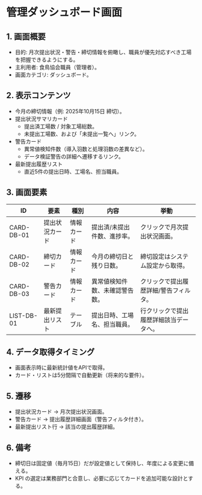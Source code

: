 # 管理ダッシュボード画面

## 1. 画面概要
- 目的: 月次提出状況・警告・締切情報を俯瞰し、職員が優先対応すべき工場を把握できるようにする。
- 主利用者: 食鳥協会職員（管理者）。
- 画面カテゴリ: ダッシュボード。

## 2. 表示コンテンツ
- 今月の締切情報（例: 2025年10月15日 締切）。
- 提出状況サマリカード
  - 提出済工場数 / 対象工場総数。
  - 未提出工場数、および「未提出一覧へ」リンク。
- 警告カード
  - 異常値検知件数（導入羽数と処理羽数の差異など）。
  - データ検証警告の詳細へ遷移するリンク。
- 最新提出履歴リスト
  - 直近5件の提出日時、工場名、担当職員。

## 3. 画面要素
| ID | 要素 | 種別 | 内容 | 挙動 |
| --- | --- | --- | --- | --- |
| CARD-DB-01 | 提出状況カード | 情報カード | 提出済/未提出件数、進捗率。 | クリックで月次提出状況画面。 |
| CARD-DB-02 | 締切カード | 情報カード | 今月の締切日と残り日数。 | 締切設定はシステム設定から取得。 |
| CARD-DB-03 | 警告カード | 情報カード | 異常値検知件数、未確認警告数。 | クリックで提出履歴詳細/警告フィルタ。 |
| LIST-DB-01 | 最新提出リスト | テーブル | 提出日時、工場名、担当職員。 | 行クリックで提出履歴詳細該当データへ。 |

## 4. データ取得タイミング
- 画面表示時に最新統計値をAPIで取得。
- カード・リストは5分間隔で自動更新（将来的な要件）。

## 5. 遷移
- 提出状況カード → 月次提出状況画面。
- 警告カード → 提出履歴詳細画面（警告フィルタ付き）。
- 最新提出リスト行 → 該当の提出履歴詳細。

## 6. 備考
- 締切日は固定値（毎月15日）だが設定値として保持し、年度による変更に備える。
- KPI の選定は業務部門と合意し、必要に応じてカードを追加可能な設計とする。
